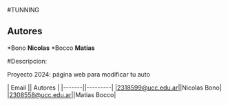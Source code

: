 #TUNNING
## Autores
*Bono **Nicolas**
*Bocco **Matias**

#Descripcion:

Proyecto 2024: página web para modificar tu auto

| Email || Autores |
|-------||---------|
|2318599@ucc.edu.ar||Nicolas Bono|
|2308558@ucc.edu.ar||Matias Bocco|
